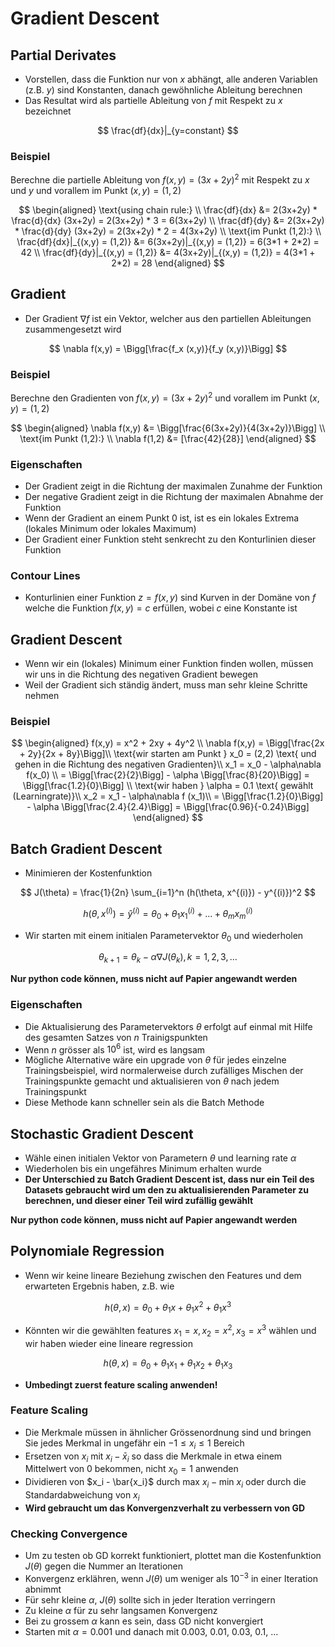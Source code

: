 # Gradient Descent


## Partial Derivates

- Vorstellen, dass die Funktion nur von $x$ abhängt, alle anderen Variablen (z.B. $y$) sind Konstanten, danach gewöhnliche Ableitung berechnen
- Das Resultat wird als partielle Ableitung von $f$ mit Respekt zu $x$ bezeichnet

$$ \frac{df}{dx}|_{y=constant} $$

### Beispiel

Berechne die partielle Ableitung von $f(x,y) = (3x + 2y)^2$ mit Respekt zu $x$ und $y$ und vorallem im Punkt $(x,y) = (1,2)$

$$
\begin{aligned}
    \text{using chain rule:} \\
    \frac{df}{dx} &= 2(3x+2y) * \frac{d}{dx} (3x+2y) = 2(3x+2y) * 3 = 6(3x+2y) \\
    \frac{df}{dy} &= 2(3x+2y) * \frac{d}{dy} (3x+2y) = 2(3x+2y) * 2 = 4(3x+2y) \\
    \text{im Punkt (1,2):} \\
    \frac{df}{dx}|_{(x,y) = (1,2)} &= 6(3x+2y)|_{(x,y) = (1,2)} = 6(3*1 + 2*2) = 42 \\
    \frac{df}{dy}|_{(x,y) = (1,2)} &= 4(3x+2y)|_{(x,y) = (1,2)} = 4(3*1 + 2*2) = 28
\end{aligned}
 $$

## Gradient

- Der Gradient $\nabla f$ ist ein Vektor, welcher aus den partiellen Ableitungen zusammengesetzt wird

$$ \nabla f(x,y) = \Bigg[\frac{f_x (x,y)}{f_y (x,y)}\Bigg] $$

### Beispiel

Berechne den Gradienten von $f(x,y) = (3x + 2y)^2$ und vorallem im Punkt $(x,y) = (1,2)$

$$
\begin{aligned}
    \nabla f(x,y) &= \Bigg[\frac{6(3x+2y)}{4(3x+2y)}\Bigg] \\
    \text{im Punkt (1,2):} \\
    \nabla f(1,2) &= [\frac{42}{28}]
\end{aligned}
$$

### Eigenschaften

- Der Gradient zeigt in die Richtung der maximalen Zunahme der Funktion
- Der negative Gradient zeigt in die Richtung der maximalen Abnahme der Funktion
- Wenn der Gradient an einem Punkt 0 ist, ist es ein lokales Extrema (lokales Minimum oder lokales Maximum)
- Der Gradient einer Funktion steht senkrecht zu den Konturlinien dieser Funktion

### Contour Lines

- Konturlinien einer Funktion $z = f(x,y)$ sind Kurven in der Domäne von $f$ welche die Funktion $f(x,y) = c$ erfüllen, wobei $c$ eine Konstante ist

## Gradient Descent

- Wenn wir ein (lokales) Minimum einer Funktion finden wollen, müssen wir uns in die Richtung des negativen Gradient bewegen
- Weil der Gradient sich ständig ändert, muss man sehr kleine Schritte nehmen

### Beispiel

$$
\begin{aligned}
    f(x,y) = x^2 + 2xy + 4y^2 \\
    \nabla f(x,y) = \Bigg[\frac{2x + 2y}{2x + 8y}\Bigg]\\
    \text{wir starten am Punkt } x_0 = (2,2) \text{ und gehen in die Richtung des negativen Gradienten}\\
    x_1 = x_0 - \alpha\nabla f(x_0) \\
    = \Bigg[\frac{2}{2}\Bigg] - \alpha \Bigg[\frac{8}{20}\Bigg] = \Bigg[\frac{1.2}{0}\Bigg] \\
    \text{wir haben } \alpha = 0.1 \text{ gewählt (Learningrate)}\\
    x_2 = x_1 - \alpha\nabla f (x_1)\\
    = \Bigg[\frac{1.2}{0}\Bigg] - \alpha \Bigg[\frac{2.4}{2.4}\Bigg] = \Bigg[\frac{0.96}{-0.24}\Bigg]
\end{aligned}
$$

## Batch Gradient Descent

- Minimieren der Kostenfunktion

$$ J(\theta) = \frac{1}{2n} \sum_{i=1}^n (h(\theta, x^{(i)}) - y^{(i)})^2 $$

$$ h(\theta, x^{(i)}) = \hat{y}^{(i)} = \theta_0 + \theta_1x_1^{(i)} + ... + \theta_mx_m^{(i)} $$

- Wir starten mit einem initialen Parametervektor $\theta_0$ und wiederholen

$$ \theta_{k+1} = \theta_k - \alpha\nabla J(\theta_k), k = 1,2,3,... $$

**Nur python code können, muss nicht auf Papier angewandt werden**

### Eigenschaften

- Die Aktualisierung des Parametervektors $\theta$ erfolgt auf einmal mit Hilfe des gesamten Satzes von $n$ Trainigspunkten
- Wenn $n$ grösser als $10^6$ ist, wird es langsam
- Mögliche Alternative wäre ein upgrade von $\theta$ für jedes einzelne Trainingsbeispiel, wird normalerweise durch zufälliges Mischen der Trainingspunkte gemacht und aktualisieren von $\theta$ nach jedem Trainingspunkt
- Diese Methode kann schneller sein als die Batch Methode

## Stochastic Gradient Descent

- Wähle einen initialen Vektor von Parametern $\theta$ und learning rate $\alpha$
- Wiederholen bis ein ungefähres Minimum erhalten wurde
- **Der Unterschied zu Batch Gradient Descent ist, dass nur ein Teil des Datasets gebraucht wird um den zu aktualisierenden Parameter zu berechnen, und dieser einer Teil wird zufällig gewählt**

**Nur python code können, muss nicht auf Papier angewandt werden**

## Polynomiale Regression

- Wenn wir keine lineare Beziehung zwischen den Features und dem erwarteten Ergebnis haben, z.B. wie

$$ h(\theta,x) = \theta_0 + \theta_1x + \theta_1x^2 + \theta_1x^3 $$

- Könnten wir die gewählten features $x_1 = x, x_2 = x^2, x_3 = x^3$ wählen und wir haben wieder eine lineare regression

$$ h(\theta,x) = \theta_0 + \theta_1x_1 + \theta_1x_2 + \theta_1x_3 $$

- **Umbedingt zuerst feature scaling anwenden!**

### Feature Scaling

- Die Merkmale müssen in ähnlicher Grössenordnung sind und bringen Sie jedes Merkmal in ungefähr ein $-1 \leq x_i \leq 1$ Bereich
- Ersetzen von $x_i$ mit $x_i - \bar{x}_i$ so dass die Merkmale in etwa einem Mittelwert von 0 bekommen, nicht $x_0 = 1$ anwenden
- Dividieren von $x_i - \bar{x_i}$ durch $\text{max } x_i - \text{min } x_i$ oder durch die Standardabweichung von $x_i$
- **Wird gebraucht um das Konvergenzverhalt zu verbessern von GD**

### Checking Convergence

- Um zu testen ob GD korrekt funktioniert, plottet man die Kostenfunktion $J(\theta)$ gegen die Nummer an Iterationen
- Konvergenz erklähren, wenn $J(\theta)$ um weniger als $10^{-3}$ in einer Iteration abnimmt
- Für sehr kleine $\alpha$, $J(\theta)$ sollte sich in jeder Iteration verringern
- Zu kleine $\alpha$ für zu sehr langsamen Konvergenz
- Bei zu grossem $\alpha$ kann es sein, dass GD nicht konvergiert
- Starten mit $\alpha = 0.001$ und danach mit 0.003, 0.01, 0.03, 0.1, ...
